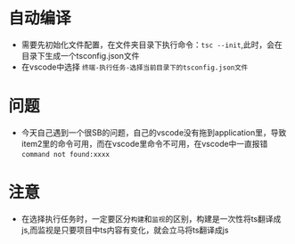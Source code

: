 # 自动编译
* 需要先初始化文件配置，在文件夹目录下执行命令：`tsc --init`,此时，会在目录下生成一个tsconfig.json文件
* 在vscode中选择 `终端-执行任务-选择当前目录下的tsconfig.json文件`

# 问题
* 今天自己遇到一个很SB的问题，自己的vscode没有拖到application里，导致item2里的命令可用，而在vscode里命令不可用，在vscode中一直报错`command not found:xxxx`

# 注意
* 在选择执行任务时，一定要区分`构建`和`监视`的区别，构建是一次性将ts翻译成js,而监视是只要项目中ts内容有变化，就会立马将ts翻译成js
